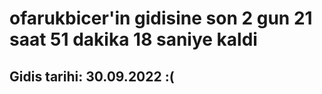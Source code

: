 # ofarukbicer'in gidisine son 2 gun 21 saat 51 dakika 18 saniye kaldi

## Gidis tarihi: 30.09.2022 :(